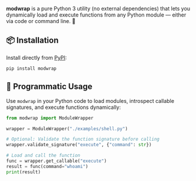 **modwrap** is a pure Python 3 utility (no external dependencies) that lets you dynamically load and execute functions from any Python module — either via code or command line. 🐍

## 📦 Installation

Install directly from [PyPI](https://pypi.org/project/modwrap/):
```shell
pip install modwrap
```

## 🔧 Programmatic Usage

Use `modwrap` in your Python code to load modules, introspect callable signatures, and execute functions dynamically:

```python
from modwrap import ModuleWrapper

wrapper = ModuleWrapper("./examples/shell.py")

# Optional: Validate the function signature before calling
wrapper.validate_signature("execute", {"command": str})

# Load and call the function
func = wrapper.get_callable("execute")
result = func(command="whoami")
print(result)
```

